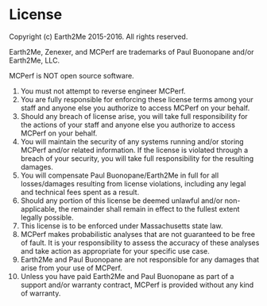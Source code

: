 License
=======

Copyright (c) Earth2Me 2015-2016.  All rights reserved.

Earth2Me, Zenexer, and MCPerf are trademarks of Paul Buonopane and/or Earth2Me, LLC.

MCPerf is NOT open source software.

1.  You must not attempt to reverse engineer MCPerf.
2.  You are fully responsible for enforcing these license terms among your staff and anyone else you authorize to access MCPerf on your behalf.
3.  Should any breach of license arise, you will take full responsibility for the actions of your staff and anyone else you authorize to access MCPerf on your behalf.
4.  You will maintain the security of any systems running and/or storing MCPerf and/or related information.  If the license is violated through a breach of your security, you will take full responsibility for the resulting damages.
5.  You will compensate Paul Buonopane/Earth2Me in full for all losses/damages resulting from license violations, including any legal and technical fees spent as a result.
6.  Should any portion of this license be deemed unlawful and/or non-applicable, the remainder shall remain in effect to the fullest extent legally possible.
7.  This license is to be enforced under Massachusetts state law.
8.  MCPerf makes probabilistic analyses that are not guaranteed to be free of fault.  It is your responsibility to assess the accuracy of these analyses and take action as appropriate for your specific use case.
9.  Earth2Me and Paul Buonopane are not responsible for any damages that arise from your use of MCPerf.
10. Unless you have paid Earth2Me and Paul Buonopane as part of a support and/or warranty contract, MCPerf is provided without any kind of warranty.